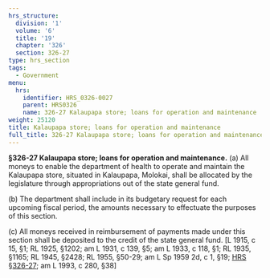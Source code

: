 ```yaml
---
hrs_structure:
  division: '1'
  volume: '6'
  title: '19'
  chapter: '326'
  section: 326-27
type: hrs_section
tags:
  - Government
menu:
  hrs:
    identifier: HRS_0326-0027
    parent: HRS0326
    name: 326-27 Kalaupapa store; loans for operation and maintenance
weight: 25120
title: Kalaupapa store; loans for operation and maintenance
full_title: 326-27 Kalaupapa store; loans for operation and maintenance
---
```

**§326-27 Kalaupapa store; loans for operation and maintenance.** (a) All moneys to enable the department of health to operate and maintain the Kalaupapa store, situated in Kalaupapa, Molokai, shall be allocated by the legislature through appropriations out of the state general fund.

(b) The department shall include in its budgetary request for each upcoming fiscal period, the amounts necessary to effectuate the purposes of this section.

(c) All moneys received in reimbursement of payments made under this section shall be deposited to the credit of the state general fund. [L 1915, c 15, §1; RL 1925, §1202; am L 1931, c 139, §5; am L 1933, c 118, §1; RL 1935, §1165; RL 1945, §2428; RL 1955, §50-29; am L Sp 1959 2d, c 1, §19; [HRS §326-27](/title-19/chapter-326/section-326-27/); am L 1993, c 280, §38]